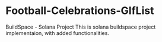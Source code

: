 # Football-Celebrations-GIfList
BuildSpace - Solana Project
This is solana buildspace project implementaion, with added functionalities.
